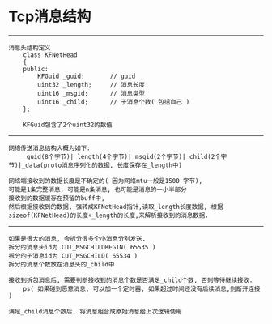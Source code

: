 # Tcp消息结构 #

***
	消息头结构定义
	    class KFNetHead
    	{
   		public:
        	KFGuid _guid;		// guid
        	uint32 _length;		// 消息长度
        	uint16 _msgid;		// 消息类型
        	uint16 _child;		// 子消息个数( 包括自己 )
    	};

		KFGuid包含了2个uint32的数值

		
	
***
	网络传送消息结构大概为如下:
		_guid(8个字节)|_length(4个字节)|_msgid(2个字节)|_child(2个字节)|_data(proto消息序列化的数据, 长度保存在_length中) 

	网络端接收到的数据长度是不确定的( 因为网络mtu一般是1500 字节), 
	可能是1条完整消息, 可能是n条消息, 也可能是消息的一小半部分
	接收到的数据缓存在预留的buff中, 
	然后根据接收到的数据, 强转成KFNetHead指针,读取_length长度数据, 根据sizeof(KFNetHead)的长度+_length的长度,来解析接收到的消息数据.


***
	如果是很大的消息, 会拆分很多个小消息分别发送.
	拆分的消息头id为 CUT_MSGCHILDBEGIN( 65535 )
	拆分的子消息id为 CUT_MSGCHILD( 65534 )
	拆分的消息个数放在消息头的_child中
	
	接收到拆包消息后, 需要判断接收到的消息个数是否满足_child个数, 否则等待继续接收.
		ps( 如果碰到恶意消息, 可以加一个定时器, 如果超过时间还没有后续消息,则断开连接 )

	满足_child消息个数后, 将消息组合成原始消息给上次逻辑使用